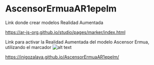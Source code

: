 # AscensorErmuaAR1epelm

Link donde crear modelos Realidad Aumentada

https://ar-js-org.github.io/studio/pages/marker/index.html

Link para activar la Realidad Aumentada del modelo Ascensor Ermua, utilizando el marcador
     ![alt text](https://github.com/InigoZalaya/AscensorErmuaAR1epelm/blob/main/PaginaWeb/WebPage%20screenshot.png?raw=true)


https://inigozalaya.github.io/AscensorErmuaAR1epelm/
